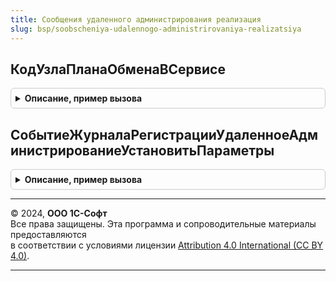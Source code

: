 ```yaml
---
title: Сообщения удаленного администрирования реализация
slug: bsp/soobscheniya-udalennogo-administrirovaniya-realizatsiya
---
```



## КодУзлаПланаОбменаВСервисе
<details style="margin: 1em 0; padding: 0.5em; border: 1px solid #ccc; border-radius: 6px;">

<summary style="font-weight: bold; cursor: pointer;">Описание, пример вызова</summary>

```bsl

// Генерирует код узла плана обмена для заданной области данных.
// @skip-warning ПустойМетод - особенность реализации.
//
// Параметры:
//   НомерОбласти - Число - Значение разделителя.
//
// Возвращаемое значение:
//   Строка - Код узла плана обмена для заданной области.
//
Функция КодУзлаПланаОбменаВСервисе(Знач НомерОбласти) Экспорт
```

Пример вызова
```bsl
Результат = СообщенияУдаленногоАдминистрированияРеализация.КодУзлаПланаОбменаВСервисе(НомерОбласти) 
```
</details>

## СобытиеЖурналаРегистрацииУдаленноеАдминистрированиеУстановитьПараметры
<details style="margin: 1em 0; padding: 0.5em; border: 1px solid #ccc; border-radius: 6px;">

<summary style="font-weight: bold; cursor: pointer;">Описание, пример вызова</summary>

```bsl

// @skip-warning ПустойМетод - особенность реализации.
//
// Возвращаемое значение:
//	Строка - наименование события.
//
Функция СобытиеЖурналаРегистрацииУдаленноеАдминистрированиеУстановитьПараметры() Экспорт
```

Пример вызова
```bsl
Результат = СообщенияУдаленногоАдминистрированияРеализация.СобытиеЖурналаРегистрацииУдаленноеАдминистрированиеУстановитьПараметры() 
```
</details>

---

© 2024, **ООО 1С-Софт**  
Все права защищены. Эта программа и сопроводительные материалы предоставляются  
в соответствии с условиями лицензии [Attribution 4.0 International (CC BY 4.0)](https://creativecommons.org/licenses/by/4.0/legalcode).

---
